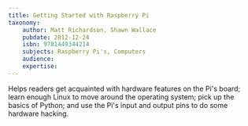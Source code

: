 ```yaml
---
title: Getting Started with Raspberry Pi
taxonomy:
	author: Matt Richardson, Shawn Wallace
	pubdate: 2012-12-24
	isbn: 9781449344214
	subjects: Raspberry Pi's, Computers
	audience: 
	expertise: 
---
```

Helps readers get acquainted with hardware features on the Pi's board; learn enough Linux to move around the operating system; pick up the basics of Python; and use the Pi's input and output pins to do some hardware hacking.